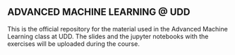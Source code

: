 ## ADVANCED MACHINE LEARNING @ UDD

This is the official repository for the material used in the Advanced Machine Learning class at UDD. 
The slides and the jupyter notebooks with the exercises will be uploaded during the course.
